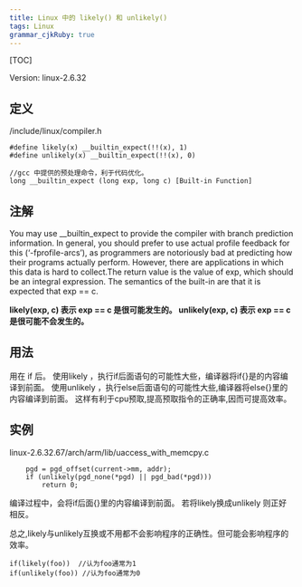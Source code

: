 ```yaml
---
title: Linux 中的 likely() 和 unlikely()
tags: Linux
grammar_cjkRuby: true
---
```

[TOC]

Version: linux-2.6.32

## 定义
/include/linux/compiler.h
```
#define likely(x) __builtin_expect(!!(x), 1)
#define unlikely(x) __builtin_expect(!!(x), 0)
```

```
//gcc 中提供的预处理命令，利于代码优化。
long __builtin_expect (long exp, long c) [Built-in Function]
```

## 注解
You may use \_\_builtin_expect to provide the compiler with branch prediction information. In general, you should prefer to use actual profile feedback for this (‘-fprofile-arcs’), as programmers are notoriously bad at predicting how their programs actually perform. However, there are applications in which this data is hard to collect.The return value is the value of exp, which should be an integral expression. The semantics of the built-in are that it is expected that exp == c.

**likely(exp, c)  表示  exp == c  是很可能发生的。
unlikely(exp, c) 表示 exp == c 是很可能不会发生的。**



## 用法
用在 if 后。
使用likely ，执行if后面语句的可能性大些，编译器将if{}是的内容编译到前面。
使用unlikely ，执行else后面语句的可能性大些,编译器将else{}里的内容编译到前面。
这样有利于cpu预取,提高预取指令的正确率,因而可提高效率。

## 实例
linux-2.6.32.67/arch/arm/lib/uaccess_with_memcpy.c
```
	pgd = pgd_offset(current->mm, addr);
	if (unlikely(pgd_none(*pgd) || pgd_bad(*pgd)))
		return 0;

```
编译过程中，会将if后面{}里的内容编译到前面。
若将likely换成unlikely 则正好相反。

总之,likely与unlikely互换或不用都不会影响程序的正确性。但可能会影响程序的效率。
```
if(likely(foo))  //认为foo通常为1
if(unlikely(foo)) //认为foo通常为0
```
